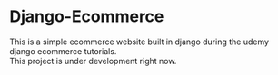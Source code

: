 # Django-Ecommerce
This is a simple ecommerce website built in django during the udemy django ecommerce tutorials.  
This project is under development right now.

